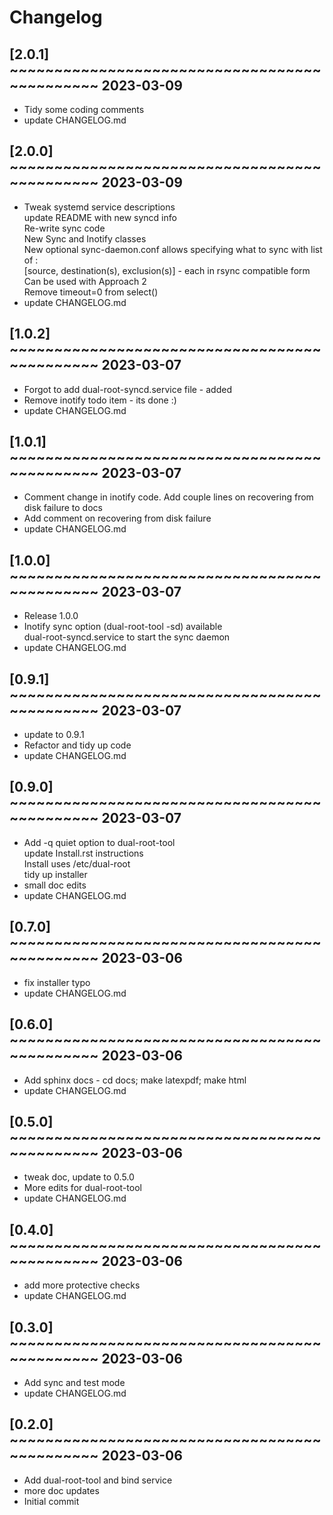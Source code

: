 # Changelog

## [2.0.1] ~~~~~~~~~~~~~~~~~~~~~~~~~~~~~~~~~~~~~~~~~~~~~ 2023-03-09
 - Tidy some coding comments  
 - update CHANGELOG.md  

## [2.0.0] ~~~~~~~~~~~~~~~~~~~~~~~~~~~~~~~~~~~~~~~~~~~~~ 2023-03-09
 - Tweak systemd service descriptions  
   update README with new syncd info  
   Re-write sync code  
   New Sync and Inotify classes  
   New optional sync-daemon.conf allows specifying what to sync with list of :  
   [source, destination(s), exclusion(s)]  - each in rsync compatible form  
   Can be used with Approach 2  
   Remove timeout=0 from select()  
 - update CHANGELOG.md  

## [1.0.2] ~~~~~~~~~~~~~~~~~~~~~~~~~~~~~~~~~~~~~~~~~~~~~ 2023-03-07
 - Forgot to add dual-root-syncd.service file - added  
 - Remove inotify todo item - its done :)  
 - update CHANGELOG.md  

## [1.0.1] ~~~~~~~~~~~~~~~~~~~~~~~~~~~~~~~~~~~~~~~~~~~~~ 2023-03-07
 - Comment change in inotify code. Add couple lines on recovering from disk failure to docs  
 - Add comment on recovering from disk failure  
 - update CHANGELOG.md  

## [1.0.0] ~~~~~~~~~~~~~~~~~~~~~~~~~~~~~~~~~~~~~~~~~~~~~ 2023-03-07
 - Release 1.0.0  
 - Inotify sync option (dual-root-tool -sd) available  
   dual-root-syncd.service to start the sync daemon  
 - update CHANGELOG.md  

## [0.9.1] ~~~~~~~~~~~~~~~~~~~~~~~~~~~~~~~~~~~~~~~~~~~~~ 2023-03-07
 - update to 0.9.1  
 - Refactor and tidy up code  
 - update CHANGELOG.md  

## [0.9.0] ~~~~~~~~~~~~~~~~~~~~~~~~~~~~~~~~~~~~~~~~~~~~~ 2023-03-07
 - Add -q quiet option to dual-root-tool  
   update Install.rst instructions  
   Install uses /etc/dual-root  
   tidy up installer  
 - small doc edits  
 - update CHANGELOG.md  

## [0.7.0] ~~~~~~~~~~~~~~~~~~~~~~~~~~~~~~~~~~~~~~~~~~~~~ 2023-03-06
 - fix installer typo  
 - update CHANGELOG.md  

## [0.6.0] ~~~~~~~~~~~~~~~~~~~~~~~~~~~~~~~~~~~~~~~~~~~~~ 2023-03-06
 - Add sphinx docs - cd docs; make latexpdf; make html  
 - update CHANGELOG.md  

## [0.5.0] ~~~~~~~~~~~~~~~~~~~~~~~~~~~~~~~~~~~~~~~~~~~~~ 2023-03-06
 - tweak doc, update to 0.5.0  
 - More edits for dual-root-tool  
 - update CHANGELOG.md  

## [0.4.0] ~~~~~~~~~~~~~~~~~~~~~~~~~~~~~~~~~~~~~~~~~~~~~ 2023-03-06
 - add more protective checks  
 - update CHANGELOG.md  

## [0.3.0] ~~~~~~~~~~~~~~~~~~~~~~~~~~~~~~~~~~~~~~~~~~~~~ 2023-03-06
 - Add sync and test mode  
 - update CHANGELOG.md  

## [0.2.0] ~~~~~~~~~~~~~~~~~~~~~~~~~~~~~~~~~~~~~~~~~~~~~ 2023-03-06
 - Add dual-root-tool and bind service  
 - more doc updates  
 - Initial commit  

